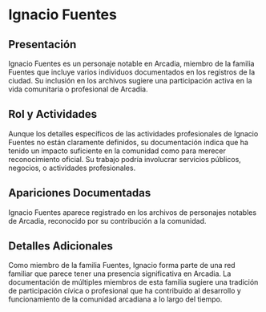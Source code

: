 # Ignacio Fuentes

## Presentación
Ignacio Fuentes es un personaje notable en Arcadia, miembro de la familia Fuentes que incluye varios individuos documentados en los registros de la ciudad. Su inclusión en los archivos sugiere una participación activa en la vida comunitaria o profesional de Arcadia.

## Rol y Actividades
Aunque los detalles específicos de las actividades profesionales de Ignacio Fuentes no están claramente definidos, su documentación indica que ha tenido un impacto suficiente en la comunidad como para merecer reconocimiento oficial. Su trabajo podría involucrar servicios públicos, negocios, o actividades profesionales.

## Apariciones Documentadas
Ignacio Fuentes aparece registrado en los archivos de personajes notables de Arcadia, reconocido por su contribución a la comunidad.

## Detalles Adicionales
Como miembro de la familia Fuentes, Ignacio forma parte de una red familiar que parece tener una presencia significativa en Arcadia. La documentación de múltiples miembros de esta familia sugiere una tradición de participación cívica o profesional que ha contribuido al desarrollo y funcionamiento de la comunidad arcadiana a lo largo del tiempo.